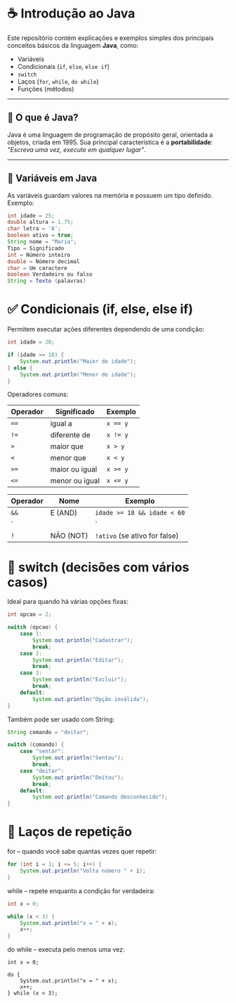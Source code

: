 # ☕ Introdução ao Java

Este repositório contém explicações e exemplos simples dos principais conceitos básicos da linguagem **Java**, como:

- Variáveis
- Condicionais (`if`, `else`, `else if`)
- `switch`
- Laços (`for`, `while`, `do while`)
- Funções (métodos)

---

## 📌 O que é Java?

Java é uma linguagem de programação de propósito geral, orientada a objetos, criada em 1995. Sua principal característica é a **portabilidade**: *"Escreva uma vez, execute em qualquer lugar"*.

---

## 🧠 Variáveis em Java

As variáveis guardam valores na memória e possuem um tipo definido. Exemplo:

```java
int idade = 25;
double altura = 1.75;
char letra = 'A';
boolean ativo = true;
String nome = "Maria";
Tipo = Significado
int = Número inteiro
double = Número decimal
char = Um caractere
boolean	Verdadeiro ou falso
String = Texto (palavras)
 ````
# ✅ Condicionais (if, else, else if)
Permitem executar ações diferentes dependendo de uma condição:
````Java
int idade = 20;

if (idade >= 18) {
    System.out.println("Maior de idade");
} else {
    System.out.println("Menor de idade");
}
````
Operadores comuns:

| Operador | Significado    | Exemplo  |
| -------- | -------------- | -------- |
| `==`     | igual a        | `x == y` |
| `!=`     | diferente de   | `x != y` |
| `>`      | maior que      | `x > y`  |
| `<`      | menor que      | `x < y`  |
| `>=`     | maior ou igual | `x >= y` |
| `<=`     | menor ou igual | `x <= y` |


| Operador | Nome      | Exemplo                       |        
| -------- | --------- | ----------------------------- | 
| `&&`     | E (AND)   | `idade >= 18 && idade < 60`   |      
| \`       |           | \`                            | 
| `!`      | NÃO (NOT) | `!ativo` (se ativo for false) |        


# 🔁 switch (decisões com vários casos)
Ideal para quando há várias opções fixas:
````Java
int opcao = 2;

switch (opcao) {
    case 1:
        System.out.println("Cadastrar");
        break;
    case 2:
        System.out.println("Editar");
        break;
    case 3:
        System.out.println("Excluir");
        break;
    default:
        System.out.println("Opção inválida");
}

````

Também pode ser usado com String:

```` Java
String comando = "deitar";

switch (comando) {
    case "sentar":
        System.out.println("Sentou");
        break;
    case "deitar":
        System.out.println("Deitou");
        break;
    default:
        System.out.println("Comando desconhecido");
}

`````
# 🔄 Laços de repetição
for – quando você sabe quantas vezes quer repetir:

```` Java
for (int i = 1; i <= 5; i++) {
    System.out.println("Volta número " + i);
}

````

while – repete enquanto a condição for verdadeira:
```Java
int x = 0;

while (x < 3) {
    System.out.println("x = " + x);
    x++;
}

```
do while – executa pelo menos uma vez:
```
int x = 0;

do {
    System.out.println("x = " + x);
    x++;
} while (x < 3);
```




